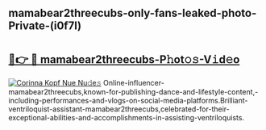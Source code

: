 ## mamabear2threecubs-only-fans​-leaked-photo​-Private-(i0f7l)


# <h2><a href="https://mediaupload.pro?title=mamabear2threecubs&ref=git">🔗👉 🔴 mamabear2threecubs-P𝚑ot𝚘𝚜-V𝚒d𝚎o</a></h2>

[![Corinna Kopf Nue Nu𝚍e𝚜](https://i.imgur.com/0qMVB7G.gif)](https://mediaupload.pro?title=mamabear2threecubs&ref=git)
Online-influencer-mamabear2threecubs,known-for-publishing-dance-and-lifestyle-content,-including-performances-and-vlogs-on-social-media-platforms.Brilliant-ventriloquist-assistant-mamabear2threecubs,celebrated-for-their-exceptional-abilities-and-accomplishments-in-assisting-ventriloquists.  